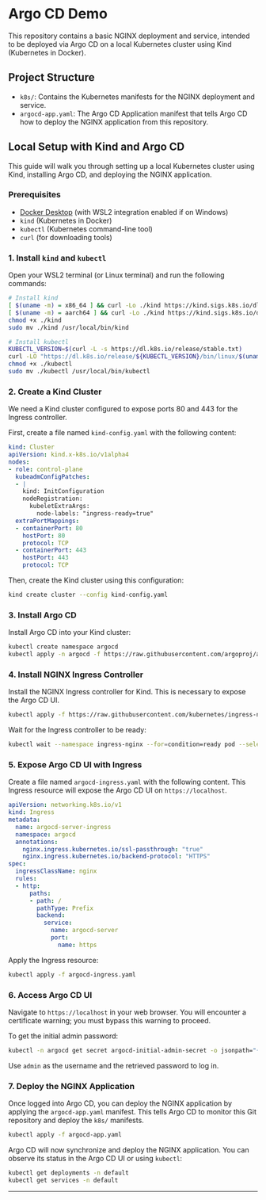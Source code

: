 # Argo CD Demo

This repository contains a basic NGINX deployment and service, intended to be deployed via Argo CD on a local Kubernetes cluster using Kind (Kubernetes in Docker).

## Project Structure

- `k8s/`: Contains the Kubernetes manifests for the NGINX deployment and service.
- `argocd-app.yaml`: The Argo CD Application manifest that tells Argo CD how to deploy the NGINX application from this repository.

## Local Setup with Kind and Argo CD

This guide will walk you through setting up a local Kubernetes cluster using Kind, installing Argo CD, and deploying the NGINX application.

### Prerequisites

-   [Docker Desktop](https://www.docker.com/products/docker-desktop/) (with WSL2 integration enabled if on Windows)
-   `kind` (Kubernetes in Docker)
-   `kubectl` (Kubernetes command-line tool)
-   `curl` (for downloading tools)

### 1. Install `kind` and `kubectl`

Open your WSL2 terminal (or Linux terminal) and run the following commands:

```bash
# Install kind
[ $(uname -m) = x86_64 ] && curl -Lo ./kind https://kind.sigs.k8s.io/dl/v0.23.0/kind-linux-amd64
[ $(uname -m) = aarch64 ] && curl -Lo ./kind https://kind.sigs.k8s.io/dl/v0.23.0/kind-linux-arm64
chmod +x ./kind
sudo mv ./kind /usr/local/bin/kind

# Install kubectl
KUBECTL_VERSION=$(curl -L -s https://dl.k8s.io/release/stable.txt)
curl -LO "https://dl.k8s.io/release/${KUBECTL_VERSION}/bin/linux/$(uname -m)/kubectl"
chmod +x ./kubectl
sudo mv ./kubectl /usr/local/bin/kubectl
```

### 2. Create a Kind Cluster

We need a Kind cluster configured to expose ports 80 and 443 for the Ingress controller.

First, create a file named `kind-config.yaml` with the following content:

```yaml
kind: Cluster
apiVersion: kind.x-k8s.io/v1alpha4
nodes:
- role: control-plane
  kubeadmConfigPatches:
  - |
    kind: InitConfiguration
    nodeRegistration:
      kubeletExtraArgs:
        node-labels: "ingress-ready=true"
  extraPortMappings:
  - containerPort: 80
    hostPort: 80
    protocol: TCP
  - containerPort: 443
    hostPort: 443
    protocol: TCP
```

Then, create the Kind cluster using this configuration:

```bash
kind create cluster --config kind-config.yaml
```

### 3. Install Argo CD

Install Argo CD into your Kind cluster:

```bash
kubectl create namespace argocd
kubectl apply -n argocd -f https://raw.githubusercontent.com/argoproj/argo-cd/stable/manifests/install.yaml
```

### 4. Install NGINX Ingress Controller

Install the NGINX Ingress controller for Kind. This is necessary to expose the Argo CD UI.

```bash
kubectl apply -f https://raw.githubusercontent.com/kubernetes/ingress-nginx/main/deploy/static/provider/kind/deploy.yaml
```

Wait for the Ingress controller to be ready:

```bash
kubectl wait --namespace ingress-nginx --for=condition=ready pod --selector=app.kubernetes.io/component=controller --timeout=120s
```

### 5. Expose Argo CD UI with Ingress

Create a file named `argocd-ingress.yaml` with the following content. This Ingress resource will expose the Argo CD UI on `https://localhost`.

```yaml
apiVersion: networking.k8s.io/v1
kind: Ingress
metadata:
  name: argocd-server-ingress
  namespace: argocd
  annotations:
    nginx.ingress.kubernetes.io/ssl-passthrough: "true"
    nginx.ingress.kubernetes.io/backend-protocol: "HTTPS"
spec:
  ingressClassName: nginx
  rules:
  - http:
      paths:
      - path: /
        pathType: Prefix
        backend:
          service:
            name: argocd-server
            port:
              name: https
```

Apply the Ingress resource:

```bash
kubectl apply -f argocd-ingress.yaml
```

### 6. Access Argo CD UI

Navigate to `https://localhost` in your web browser. You will encounter a certificate warning; you must bypass this warning to proceed.

To get the initial admin password:

```bash
kubectl -n argocd get secret argocd-initial-admin-secret -o jsonpath="{.data.password}" | base64 -d
```

Use `admin` as the username and the retrieved password to log in.

### 7. Deploy the NGINX Application

Once logged into Argo CD, you can deploy the NGINX application by applying the `argocd-app.yaml` manifest. This tells Argo CD to monitor this Git repository and deploy the `k8s/` manifests.

```bash
kubectl apply -f argocd-app.yaml
```

Argo CD will now synchronize and deploy the NGINX application. You can observe its status in the Argo CD UI or using `kubectl`:

```bash
kubectl get deployments -n default
kubectl get services -n default
```

---
